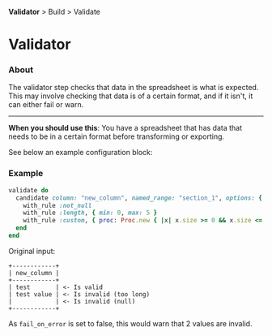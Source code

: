 **Validator** > Build > Validate

Validator
=======

### About

The validator step checks that data in the spreadsheet is what is expected. This may involve checking
that data is of a certain format, and if it isn't, it can either fail or warn.

---

**When you should use this**: You have a spreadsheet that has data that needs to be in a certain format
before transforming or exporting. 

See below an example configuration block:

### Example

```ruby
validate do
  candidate column: "new_column", named_range: "section_1", options: { fail_on_error: false } do
    with_rule :not_null
    with_rule :length, { min: 0, max: 5 }
    with_rule :custom, { proc: Proc.new { |x| x.size >= 0 && x.size <= 5 } } # Proc version of above.
  end
end
```

Original input:
```
+------------+
| new_column | 
+------------+
| test       | <- Is valid
| test value | <- Is invalid (too long)
|            | <- Is invalid (null)
+------------+
```

As `fail_on_error` is set to false, this would warn that 2 values are invalid.

